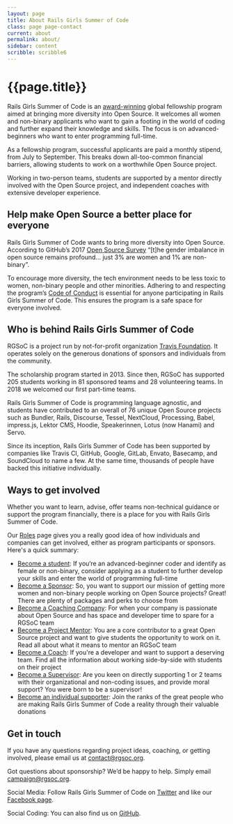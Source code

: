 ```yaml
---
layout: page
title: About Rails Girls Summer of Code
class: page page-contact
current: about
permalink: about/
sidebar: content
scribble: scribble6
---
```


# {{page.title}}

Rails Girls Summer of Code is an <a href="/blog/2016-06-01-ruby-heroes-2016" target="_blank">award-winning</a> global fellowship program aimed at bringing more diversity into Open Source. It welcomes all women and non-binary applicants who want to gain a footing in the world of coding and further expand their knowledge and skills. The focus is on advanced-beginners who want to enter programming full-time.

As a fellowship program, successful applicants are paid a monthly stipend, from July to September. This breaks down all-too-common financial barriers, allowing students to work on a worthwhile Open Source project.

Working in two-person teams, students are supported by a mentor directly involved with the Open Source project, and independent coaches with extensive developer experience.

## Help make Open Source a better place for everyone

Rails Girls Summer of Code wants to bring more diversity into Open Source. According to GitHub’s 2017 <a href="https://opensourcesurvey.org/2017/" target="_blank">Open Source Survey</a> “[t]he gender imbalance in open source remains profound... just 3% are women and 1% are non-binary”.

To encourage more diversity, the tech environment needs to be less toxic to women, non-binary people and other minorities. Adhering to and respecting the program’s [Code of Conduct](/about/code-of-conduct) is essential for anyone participating in Rails Girls Summer of Code. This ensures the program is a safe space for everyone involved.

## Who is behind Rails Girls Summer of Code

RGSoC is a project run by not-for-profit organization <a href="https://foundation.travis-ci.org" target="_blank">Travis Foundation</a>. It operates solely on the generous donations of sponsors and individuals from the community.

The scholarship program started in 2013. Since then, RGSoC has supported 205 students working in 81 sponsored teams and 28 volunteering teams. In 2018 we welcomed our first part-time teams.

Rails Girls Summer of Code is programming language agnostic, and students have contributed to an overall of 76 unique Open Source projects such as Bundler, Rails, Discourse, Tessel, NextCloud, Processing, Babel, impress.js, Lektor CMS, Hoodie, Speakerinnen, Lotus (now Hanami) and Servo.

Since its inception, Rails Girls Summer of Code has been supported by companies like Travis CI, GitHub, Google, GitLab, Envato, Basecamp, and SoundCloud to name a few. At the same time, thousands of people have backed this initiative individually.

## Ways to get involved

Whether you want to learn, advise, offer teams non-technical guidance or support the program financially, there is a place for you with Rails Girls Summer of Code.

Our [Roles](/about/roles/) page gives you a really good idea of how individuals and companies can get involved, either as program participants or sponsors. Here's a quick summary:

+ [Become a student](/students/application): If you‘re an advanced-beginner coder and identify as female or non-binary, consider applying as a student to further develop your skills and enter the world of programming full-time
+ [Become a Sponsor](/sponsors/packages): So, you want to support our mission of getting more women and non-binary people working on Open Source projects? Great! There are plenty of packages and perks to choose from
+ [Become a Coaching Company](/guide/coaching-company): For when your company is passionate about Open Source and has space and developer time to spare for a RGSoC team
+ [Become a Project Mentor](/guide/projects): You are a core contributor to a great Open Source project and want to give students the opportunity to work on it. Read all about what it means to mentor an RGSoC team
+ [Become a Coach](/guide/coaching): If you're a developer and want to support a deserving team. Find all the information about working side-by-side with students on their project
+ [Become a Supervisor](/guide/supervisors/): Are you keen on directly supporting 1 or 2 teams with their organizational and non-coding issues, and provide moral support? You were born to be a supervisor!
+ [Become an individual supporter](/campaign): Join the ranks of the great people who are making Rails Girls Summer of Code a reality through their valuable donations

## Get in touch

If you have any questions regarding project ideas, coaching, or getting involved, please email us at [contact@rgsoc.org](mailto:contact@rgsoc.org).

Got questions about sponsorship?  We’d be happy to help.  Simply email [campaign@rgsoc.org](mailto:campaign@rgsoc.org).

Social Media: Follow Rails Girls Summer of Code on <a href="https://twitter.com/RailsGirlsSoC" target="_blank">Twitter</a> and like our <a href="https://www.facebook.com/pages/Rails-Girls-Summer-of-Code/620914904656191" target="_blank">Facebook page</a>.

Social Coding: You can also find us on <a href="https://github.com/rails-girls-summer-of-code" target="_blank">GitHub</a>.
